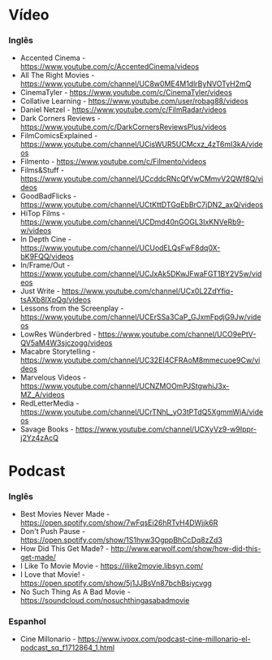 # Vídeo
### Inglês
- Accented Cinema - https://www.youtube.com/c/AccentedCinema/videos
- All The Right Movies - https://www.youtube.com/channel/UC8w0ME4M1dlrByNVOTyH2mQ
- CinemaTyler - https://www.youtube.com/c/CinemaTyler/videos
- Collative Learning - https://www.youtube.com/user/robag88/videos
- Daniel Netzel - https://www.youtube.com/c/FilmRadar/videos
- Dark Corners Reviews - https://www.youtube.com/c/DarkCornersReviewsPlus/videos
- FilmComicsExplained - https://www.youtube.com/channel/UCisWUR5UCMcxz_4zT6mI3kA/videos
- Filmento - https://www.youtube.com/c/Filmento/videos
- Films&Stuff - https://www.youtube.com/channel/UCcddcRNcQfVwCMmvV2QWf8Q/videos
- GoodBadFlicks - https://www.youtube.com/channel/UCtKttDTGqEbBrC7jDN2_axQ/videos
- HiTop Films - https://www.youtube.com/channel/UCDmd40nGOGL3IxKNVeRb9-w/videos
- In Depth Cine - https://www.youtube.com/channel/UCUodELQsFwF8dq0X-bK9FQQ/videos
- In/Frame/Out - https://www.youtube.com/channel/UCJxAk5DKwJFwaFGT1BY2V5w/videos
- Just Write - https://www.youtube.com/channel/UCx0L2ZdYfiq-tsAXb8IXpQg/videos
- Lessons from the Screenplay - https://www.youtube.com/channel/UCErSSa3CaP_GJxmFpdjG9Jw/videos
- LowRes Wünderbred - https://www.youtube.com/channel/UCO9ePtV-QV5aM4W3sjczogg/videos
- Macabre Storytelling - https://www.youtube.com/channel/UC32EI4CFRAoM8mmecuoe9Cw/videos
- Marvelous Videos - https://www.youtube.com/channel/UCNZMOOmPJStgwhiJ3x-MZ_A/videos
- RedLetterMedia - https://www.youtube.com/channel/UCrTNhL_yO3tPTdQ5XgmmWjA/videos
- Savage Books - https://www.youtube.com/channel/UCXyVz9-w9Ippr-j2Yz4zAcQ


# Podcast
### Inglês
- Best Movies Never Made - https://open.spotify.com/show/7wFqsEi26hRTvH4DWjjk6R
- Don't Push Pause - https://open.spotify.com/show/1S1hyw3OgppBhCcDq8zZd3
- How Did This Get Made? - http://www.earwolf.com/show/how-did-this-get-made/
- I Like To Movie Movie - https://ilike2movie.libsyn.com/
- I Love that Movie! - https://open.spotify.com/show/5j1JJBsVn87bchBsiycvgg
- No Such Thing As A Bad Movie - https://soundcloud.com/nosuchthingasabadmovie

### Espanhol
- Cine Millonario - https://www.ivoox.com/podcast-cine-millonario-el-podcast_sq_f1712864_1.html
